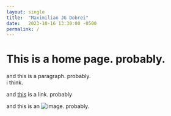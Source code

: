 ```yaml
---
layout: single
title:  "Maximilian JG Dobrei"
date:   2023-10-16 13:30:00 -0500
permalink: /
---
```


# This is a home page. probably.

and this is a paragraph. probably.  
i think.

and [this](https.maxjdobrei.github.io/about/) is a link. probably

and this is an ![image](https://files.worldwildlife.org/wwfcmsprod/images/Tiger_resting_Bandhavgarh_National_Park_India/hero_full/77ic6i4qdj_Medium_WW226365.jpg). probably.